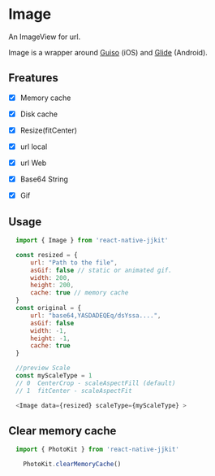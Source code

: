 # Image

An ImageView for url.

Image is a wrapper around [Guiso](https://github.com/Only-IceSoul/ios-Guiso) (iOS) and [Glide](https://github.com/bumptech/glide) (Android).

## **Freatures**

- [x] Memory cache
- [x] Disk cache
- [x] Resize(fitCenter)
- [x] url local 
- [x] url Web 
- [x] Base64 String 
- [x] Gif


## **Usage**

```javascript
  import { Image } from 'react-native-jjkit'

  const resized = {
      url: "Path to the file",
      asGif: false // static or animated gif.
      width: 200, 
      height: 200,
      cache: true // memory cache
  }
  const original = {
      url: "base64,YASDADEQEq/dsYssa....",
      asGif: false
      width: -1, 
      height: -1, 
      cache: true 
  }

  //preview Scale 
  const myScaleType = 1
  // 0  CenterCrop - scaleAspectFill (default)
  // 1  fitCenter - scaleAspectFit

  <Image data={resized} scaleType={myScaleType} >

```


## **Clear memory cache**

```javascript
  import { PhotoKit } from 'react-native-jjkit'

    PhotoKit.clearMemoryCache()

```
